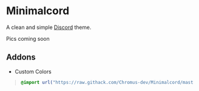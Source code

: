 # Minimalcord
A clean and simple [Discord](https://discord.com/ "Discord") theme.

Pics coming soon

## Addons
- Custom Colors 

> ```css
> @import url("https://raw.githack.com/Chromus-dev/Minimalcord/master/Addons/customColorsAddon.css");
> ```